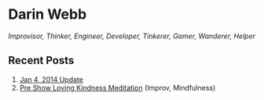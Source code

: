 Darin Webb
==========

_Improvisor, Thinker, Engineer, Developer, Tinkerer, Gamer, Wanderer, Helper_

Recent Posts
------------

1. [Jan 4, 2014 Update](./index.php?page=update_2014-01-04.md)
2. [Pre Show Loving Kindness Meditation](./index.php?page=pre_show_loving_kindness_meditation.md) (Improv, Mindfulness)